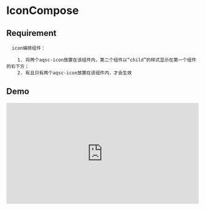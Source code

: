 # IconCompose

## Requirement

      icon编排组件：
      
        1. 将两个aqsc-icon放置在该组件内，第二个组件以“child”的样式显示在第一个组件的右下方；
        2. 有且只有两个aqsc-icon放置在该组件内，才会生效

## Demo

<iframe height="265" style="width: 100%;" scrolling="no" title="hn toolbar demo" src="https://codepen.io/upcwangying/embed/yLeKbam?height=265&theme-id=light&default-tab=html,result" frameborder="no" allowtransparency="true" allowfullscreen="true">
  See the Pen <a href='https://codepen.io/upcwangying/pen/yLeKbam'>hn toolbar demo</a> by Ying Wang
  (<a href='https://codepen.io/upcwangying'>@upcwangying</a>) on <a href='https://codepen.io'>CodePen</a>.
</iframe>

